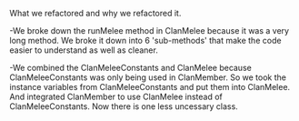 What we refactored and why we refactored it.

-We broke down the runMelee method in ClanMelee because it was a very long method. 
We broke it down into 6 'sub-methods' that make the code easier to understand
as well as cleaner.

-We combined the ClanMeleeConstants and ClanMelee because ClanMeleeConstants was only being used 
in ClanMember. So we took the instance variables from ClanMeleeConstants and put them into ClanMelee.
And integrated ClanMember to use ClanMelee instead of ClanMeleeConstants. Now there is one less uncessary class. 